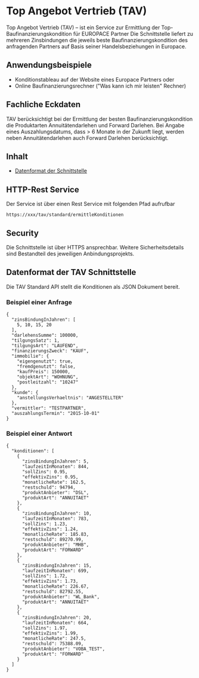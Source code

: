  
# Top Angebot Vertrieb (TAV)
 
Top Angebot Vertrieb (TAV) – ist ein Service zur Ermittlung der Top-Baufinanzierungskondition für EUROPACE Partner
Die Schnittstelle liefert zu mehreren Zinsbindungen die jeweils beste Baufinanzierungskondition des anfragenden Partners auf Basis seiner Handelsbeziehungen in Europace.


## Anwendungsbeispiele
 
* Konditionstableau auf der Website eines Europace Partners oder
* Online Baufinanzierungsrechner ("Was kann ich mir leisten" Rechner)
 
## Fachliche Eckdaten
 
TAV berücksichtigt bei der Ermittlung der besten Baufinanzierungskondition die Produktarten Annuitätendarlehen und Forward Darlehen.
Bei Angabe eines Auszahlungsdatums, dass > 6 Monate in der Zukunft liegt, werden neben Annuitätendarlehen auch Forward Darlehen berücksichtigt.

## Inhalt
* [Datenformat der Schnittstelle](#datenformat-der-tav-schnittstelle)

## HTTP-Rest Service
Der Service ist über einen Rest Service mit folgenden Pfad aufrufbar
```
https://xxx/tav/standard/ermittleKonditionen
```

## Security
Die Schnittstelle ist über HTTPS ansprechbar. Weitere Sicherheitsdetails sind Bestandteil des jeweiligen Anbindungsprojekts.

## Datenformat der TAV Schnittstelle

Die TAV Standard API stellt die Konditionen als JSON Dokument bereit.

### Beispiel einer Anfrage
```
{
  "zinsBindungInJahren": [
    5, 10, 15, 20
  ],
  "darlehensSumme": 100000,
  "tilgungsSatz": 1,
  "tilgungsArt": "LAUFEND",
  "finanzierungsZweck": "KAUF",
  "immobilie": {
    "eigengenutzt": true,
    "fremdgenutzt": false,
    "kaufPreis": 150000,
    "objektArt": "WOHNUNG",
    "postleitzahl": "10247"
  },
  "kunde": {
    "anstellungsVerhaeltnis": "ANGESTELLTER"
  },
  "vermittler": "TESTPARTNER",
  "auszahlungsTermin": "2015-10-01"
}
```
 

### Beispiel einer Antwort
```
{
  "konditionen": [
    {
      "zinsBindungInJahren": 5,
      "laufzeitInMonaten": 844,
      "sollZins": 0.95,
      "effektivZins": 0.95,
      "monatlicheRate": 162.5,
      "restschuld": 94794,
      "produktAnbieter": "DSL",
      "produktArt": "ANNUITAET"
    },
    {
      "zinsBindungInJahren": 10,
      "laufzeitInMonaten": 783,
      "sollZins": 1.23,
      "effektivZins": 1.24,
      "monatlicheRate": 185.83,
      "restschuld": 89270.99,
      "produktAnbieter": "MHB",
      "produktArt": "FORWARD"
    },
    {
      "zinsBindungInJahren": 15,
      "laufzeitInMonaten": 699,
      "sollZins": 1.72,
      "effektivZins": 1.73,
      "monatlicheRate": 226.67,
      "restschuld": 82792.55,
      "produktAnbieter": "WL_Bank",
      "produktArt": "ANNUITAET"
    },
    {
      "zinsBindungInJahren": 20,
      "laufzeitInMonaten": 664,
      "sollZins": 1.97,
      "effektivZins": 1.99,
      "monatlicheRate": 247.5,
      "restschuld": 75388.09,
      "produktAnbieter": "VOBA_TEST",
      "produktArt": "FORWARD"
    }
  ]
}
```

